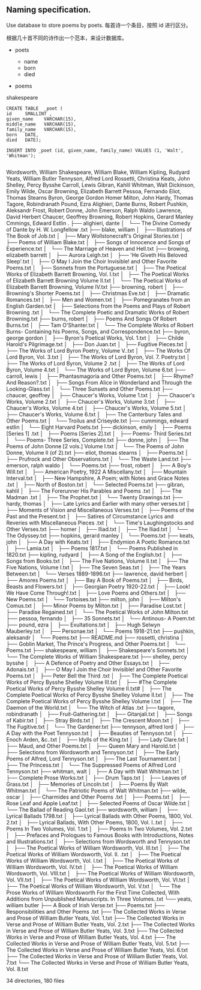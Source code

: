 ## Naming specification.

Use database to store poems by poets.
每首诗一个条目，按照 id 进行区分。

根据几十首不同的诗作出一个范本，来设计数据库。

- poets
  - name
  - born
  - died
  
- poems

shakespeare
```
CREATE TABLE  _poet (
id     SMALLINT ,
given_name    VARCHAR(15),
middle_name   VARCHAR(15),
family_name   VARCHAR(15),
born   DATE,
died   DATE);
```

```
INSERT INTO _poet (id, given_name, family_name) VALUES (1, 'Walt', 'Whitman');
```

```

```
Wordsworth, William
Shakespeare, William
Blake, William
Kipling, Rudyard
Yeats, William Butler
Tennyson, Alfred Lord
Rossetti, Christina
Keats, John
Shelley, Percy Bysshe
Carroll, Lewis
Gibran, Kahlil
Whitman, Walt
Dickinson, Emily
Wilde, Oscar
Browning, Elizabeth Barrett
Pessoa, Fernando
Eliot, Thomas Stearns
Byron, George Gordon
Homer
Milton, John
Hardy, Thomas
Tagore, Robindranath
Pound, Ezra
Alighieri, Dante
Burns, Robert
Pushkin, Aleksandr
Frost, Robert
Donne, John
Emerson, Ralph Waldo
Lawrence, David Herbert
Chaucer, Geoffrey
Browning, Robert
Hopkins, Gerard Manley
Cmmings, Edward Estlin
.
├── alighieri, dante
│   └── The Divine Comedy of Dante by H. W. Longfellow .txt
├── blake, william
│   ├── Illustrations of The Book of Job.txt
│   ├── Mary Wollstonecraft's Original Stories.txt
│   ├── Poems of William Blake.txt
│   ├── Songs of Innocence and Songs of Experience.txt
│   └── The Marriage of Heaven and Hell.txt
├── browing, elizabeth barrett
│   ├── Aurora Leigh.txt
│   ├── 'He Giveth His Beloved Sleep'.txt
│   ├── O May I Join the Choir Invisible! and Other Favorite Poems.txt
│   ├── Sonnets from the Portuguese.txt
│   ├── The Poetical Works of Elizabeth Barrett Browning, Vol. I.txt
│   ├── The Poetical Works of Elizabeth Barrett Browning Volume II.txt
│   └── The Poetical Works of Elizabeth Barrett Browning, Volume IV.txt
├── browning, robert
│   ├── Browning's Shorter Poems.txt
│   ├── Christmas Eve.txt
│   ├── Dramatic Romances.txt
│   ├── Men and Women.txt
│   ├── Pomegranates from an English Garden.txt
│   ├── Selections from the Poems and Plays of Robert Browning .txt
│   └── The Complete Poetic and Dramatic Works of Robert Browning.txt
├── burns, robert
│   ├── Poems And Songs Of Robert Burns.txt
│   ├── Tam O'Shanter.txt
│   └── The Complete Works of Robert Burns- Containing his Poems, Songs, and Correspondence.txt
├── byron, george gordon
│   ├── Byron's Poetical Works, Vol. 1.txt
│   ├── Childe Harold's Pilgrimage.txt
│   ├── Don Juan.txt
│   ├── Fugitive Pieces.txt
│   ├── The Works of Lord Byron Poetry, Volume V..txt
│   ├── The Works Of Lord Byron, Vol. 3.txt
│   ├── The Works of Lord Byron, Vol. 7. Poetry.txt
│   ├── The Works of Lord Byron, Volume 2 .txt
│   ├── The Works of Lord Byron, Volume 4.txt
│   └── The Works of Lord Byron, Volume 6.txt
├── carroll, lewis
│   ├── Phantasmagoria and Other Poems.txt
│   ├── Rhyme? And Reason?.txt
│   ├── Songs From Alice in Wonderland and Through the Looking-Glass.txt
│   └── Three Sunsets and Other Poems.txt
├── chaucer, geoffrey
│   ├── Chaucer's Works, Volume 1.txt
│   ├── Chaucer's Works, Volume 2.txt
│   ├── Chaucer's Works, Volume 3.txt
│   ├── Chaucer's Works, Volume 4.txt
│   ├── Chaucer's Works, Volume 5.txt
│   ├── Chaucer's Works, Volume 6.txt
│   ├── The Canterbury Tales and Other Poems.txt
│   └── Troilus and Criseyde.txt
├── cummings, edward estlin
│   └── Eight Harvard Poets.txt
├── dickinson, emily
│   ├── Poems [Series 1] .txt
│   ├── Poems [Series 2].txt
│   ├── Poems- Third Series.txt
│   └── Poems- Three Series, Complete.txt
├── donne, john
│   ├── The Poems of John Donne [2 vols.] Volume I.txt
│   └── The Poems of John Donne, Volume II (of 2).txt
├── eliot, thomas stearns
│   ├── Poems.txt
│   ├── Prufrock and Other Observations.txt
│   └── The Waste Land.txt
├── emerson, ralph waldo
│   └── Poems.txt
├── frost, robert
│   ├── A Boy's Will.txt
│   ├── American Poetry, 1922 A Miscellany.txt
│   ├── Mountain Interval.txt
│   ├── New Hampshire, A Poem; with Notes and Grace Notes .txt
│   ├── North of Boston.txt
│   └── Selected Poems.txt
├── gibran, kahlil
│   ├── The Forerunner His Parables and Poems .txt
│   ├── The Madman .txt
│   ├── The Prophet.txt
│   └── Twenty Drawings.txt
├── hardy, thomas
│   ├── Late Lyrics and Earlier with many other verses.txt
│   ├── Moments of Vision and Miscellaneous Verses.txt
│   ├── Poems of the Past and the Present.txt
│   ├── Satires of Circumstance Lyrics and Reveries with Miscellaneous Pieces .txt
│   └── Time's Laughingstocks and Other Verses.txt
├── homer
│   ├── Iliad.txt
│   ├── The Iliad.txt
│   └── The Odyssey.txt
├── hopkins, gerard manley
│   └── Poems.txt
├── keats, john
│   ├── A Day with Keats.txt
│   ├── Endymion A Poetic Romance.txt
│   ├── Lamia.txt
│   ├── Poems 1817.txt
│   └── Poems Published in 1820.txt
├── kipling, rudyard
│   ├── A Song of the English.txt
│   ├── Songs from Books.txt
│   ├── The Five Nations, Volume II.txt
│   ├── The Five Nations, Volume I.txt
│   ├── The Seven Seas.txt
│   ├── The Years Between.txt
│   └── Verses 1889-1896.txt
├── lawrence, david herbert
│   ├── Amores Poems.txt
│   ├── Bay A Book of Poems.txt
│   ├── Birds, Beasts and Flowers.txt
│   ├── Georgian Poetry 1920-22.txt
│   ├── Look! We Have Come Through!.txt
│   ├── Love Poems and Others.txt
│   ├── New Poems.txt
│   └── Tortoises.txt
├── milton, john
│   ├── Milton's Comus.txt
│   ├── Minor Poems by Milton.txt
│   ├── Paradise Lost.txt
│   ├── Paradise Regained.txt
│   └── The Poetical Works of John Milton.txt
├── pessoa, fernando
│   ├── 35 Sonnets.txt
│   └── Antinous- A Poem.txt
├── pound, ezra
│   ├── Exultations.txt
│   ├── Hugh Selwyn Mauberley.txt
│   ├── Personae.txt
│   └── Poems 1918-21.txt
├── pushkin, aleksandr
│   └── Poems.txt
├── README.md
├── rossetti, christina
│   ├── Goblin Market, The Prince's Progress, and Other Poems.txt
│   └── Poems.txt
├── shakespeare, william
│   ├── Shakespeare's Sonnets.txt
│   └── The Complete Works of William Shakespeare.txt
├── shelley, percy bysshe
│   ├── A Defence of Poetry and Other Essays.txt
│   ├── Adonais.txt
│   ├── O May I Join the Choir Invisible! and Other Favorite Poems.txt
│   ├── Peter Bell the Third .txt
│   ├── The Complete Poetical Works of Percy Bysshe Shelley Volume III.txt
│   ├── #The Complete Poetical Works of Percy Bysshe Shelley Volume II.txt#
│   ├── The Complete Poetical Works of Percy Bysshe Shelley Volume II.txt
│   ├── The Complete Poetical Works of Percy Bysshe Shelley Volume I.txt
│   ├── The Daemon of the World.txt
│   └── The Witch of Atlas .txt
├── tagore, robindranath
│   ├── Fruit-Gathering.txt
│   ├── Gitanjali.txt
│   ├── Songs of Kabir.txt
│   ├── Stray Birds.txt
│   ├── The Crescent Moon.txt
│   ├── The Fugitive.txt
│   └── The Gardener.txt
├── tennyson, alfred lord
│   ├── A Day with the Poet Tennyson.txt
│   ├── Beauties of Tennyson.txt
│   ├── Enoch Arden, &c..txt
│   ├── Idylls of the King.txt
│   ├── Lady Clare.txt
│   ├── Maud, and Other Poems.txt
│   ├── Queen Mary and Harold.txt
│   ├── Selections from Wordsworth and Tennyson.txt
│   ├── The Early Poems of Alfred, Lord Tennyson.txt
│   ├── The Last Tournament.txt
│   ├── The Princess.txt
│   └── The Suppressed Poems of Alfred Lord Tennyson.txt
├── whitman, walt
│   ├── A Day with Walt Whitman.txt
│   ├── Complete Prose Works.txt
│   ├── Drum Taps.txt
│   ├── Leaves of Grass.txt
│   ├── Memories of Lincoln.txt
│   ├── Poems By Walt Whitman.txt
│   └── The Patriotic Poems of Walt Whitman.txt
├── wilde, oscar
│   ├── Charmides and Other Poems .txt
│   ├── Poems.txt
│   ├── Rose Leaf and Apple Leaf.txt
│   ├── Selected Poems of Oscar Wilde.txt
│   └── The Ballad of Reading Gaol.txt
├── wordsworth, william
│   ├── Lyrical Ballads 1798.txt
│   ├── Lyrical Ballads with Other Poems, 1800, Vol. 2.txt
│   ├── Lyrical Ballads, With Other Poems, 1800, Vol. I..txt
│   ├── Poems In Two Volumes, Vol. 1.txt
│   ├── Poems In Two Volumes, Vol. 2.txt
│   ├── Prefaces and Prologues to Famous Books with Introductions, Notes and Illustrations.txt
│   ├── Selections from Wordsworth and Tennyson.txt
│   ├── The Poetical Works of William Wordsworth, Vol. III.txt
│   ├── The Poetical Works of William Wordsworth, Vol. II. .txt
│   ├── The Poetical Works of William Wordsworth, Vol. I.txt
│   ├── The Poetical Works of William Wordsworth, Vol. IV.txt
│   ├── The Poetical Works of William Wordsworth, Vol. VIII.txt
│   ├── The Poetical Works of William Wordsworth, Vol. VII.txt
│   ├── The Poetical Works of William Wordsworth, Vol. VI.txt
│   ├── The Poetical Works of William Wordsworth, Vol. V.txt
│   └── The Prose Works of William Wordsworth For the First Time Collected, With Additions from Unpublished Manuscripts. In Three Volumes..txt
└── yeats, william butler
    ├── A Book of Irish Verse.txt
    ├── Poems.txt
    ├── Responsibilities and Other Poems .txt
    ├── The Collected Works in Verse and Prose of William Butler Yeats, Vol. 1.txt
    ├── The Collected Works in Verse and Prose of William Butler Yeats, Vol. 2.txt
    ├── The Collected Works in Verse and Prose of William Butler Yeats, Vol. 3.txt
    ├── The Collected Works in Verse and Prose of William Butler Yeats, Vol. 4.txt
    ├── The Collected Works in Verse and Prose of William Butler Yeats, Vol. 5.txt
    ├── The Collected Works in Verse and Prose of William Butler Yeats, Vol. 6.txt
    ├── The Collected Works in Verse and Prose of William Butler Yeats, Vol. 7.txt
    └── The Collected Works in Verse and Prose of William Butler Yeats, Vol. 8.txt

34 directories, 180 files
